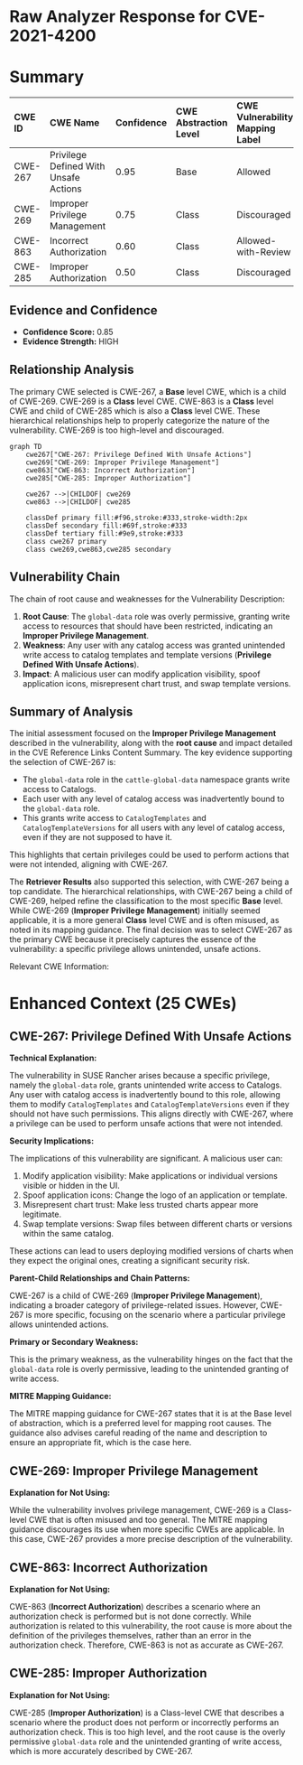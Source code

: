# Raw Analyzer Response for CVE-2021-4200

# Summary

| CWE ID  | CWE Name                                                   | Confidence | CWE Abstraction Level | CWE Vulnerability Mapping Label | CWE-Vulnerability Mapping Notes |
| :------- | :--------------------------------------------------------- | :--------- | :-------------------- | :------------------------------ | :------------------------------ |
| CWE-267 | Privilege Defined With Unsafe Actions                 | 0.95       | Base                  | Allowed                       | Primary CWE                   |
| CWE-269 | Improper Privilege Management                            | 0.75       | Class                  | Discouraged                   | Secondary Candidate           |
| CWE-863 | Incorrect Authorization                                    | 0.60       | Class                  | Allowed-with-Review           | Secondary Candidate           |
| CWE-285 | Improper Authorization                                    | 0.50       | Class                  | Discouraged                   | Secondary Candidate           |

## Evidence and Confidence

*   **Confidence Score:** 0.85
*   **Evidence Strength:** HIGH

## Relationship Analysis

The primary CWE selected is CWE-267, a **Base** level CWE, which is a child of CWE-269. CWE-269 is a **Class** level CWE. CWE-863 is a **Class** level CWE and child of CWE-285 which is also a **Class** level CWE. These hierarchical relationships help to properly categorize the nature of the vulnerability. CWE-269 is too high-level and discouraged.

```mermaid
graph TD
    cwe267["CWE-267: Privilege Defined With Unsafe Actions"]
    cwe269["CWE-269: Improper Privilege Management"]
    cwe863["CWE-863: Incorrect Authorization"]
    cwe285["CWE-285: Improper Authorization"]

    cwe267 -->|CHILDOF| cwe269
    cwe863 -->|CHILDOF| cwe285

    classDef primary fill:#f96,stroke:#333,stroke-width:2px
    classDef secondary fill:#69f,stroke:#333
    classDef tertiary fill:#9e9,stroke:#333
    class cwe267 primary
    class cwe269,cwe863,cwe285 secondary
```

## Vulnerability Chain

The chain of root cause and weaknesses for the Vulnerability Description:
1.  **Root Cause**: The `global-data` role was overly permissive, granting write access to resources that should have been restricted, indicating an **Improper Privilege Management**.
2.  **Weakness**: Any user with any catalog access was granted unintended write access to catalog templates and template versions (**Privilege Defined With Unsafe Actions**).
3.  **Impact**: A malicious user can modify application visibility, spoof application icons, misrepresent chart trust, and swap template versions.

## Summary of Analysis

The initial assessment focused on the **Improper Privilege Management** described in the vulnerability, along with the **root cause** and impact detailed in the CVE Reference Links Content Summary. The key evidence supporting the selection of CWE-267 is:

*   The `global-data` role in the `cattle-global-data` namespace grants write access to Catalogs.
*   Each user with any level of catalog access was inadvertently bound to the `global-data` role.
*   This grants write access to `CatalogTemplates` and `CatalogTemplateVersions` for all users with any level of catalog access, even if they are not supposed to have it.

This highlights that certain privileges could be used to perform actions that were not intended, aligning with CWE-267.

The **Retriever Results** also supported this selection, with CWE-267 being a top candidate. The hierarchical relationships, with CWE-267 being a child of CWE-269, helped refine the classification to the most specific **Base** level. While CWE-269 (**Improper Privilege Management**) initially seemed applicable, it is a more general **Class** level CWE and is often misused, as noted in its mapping guidance. The final decision was to select CWE-267 as the primary CWE because it precisely captures the essence of the vulnerability: a specific privilege allows unintended, unsafe actions.

Relevant CWE Information:

# Enhanced Context (25 CWEs)

## CWE-267: Privilege Defined With Unsafe Actions

**Technical Explanation:**

The vulnerability in SUSE Rancher arises because a specific privilege, namely the `global-data` role, grants unintended write access to Catalogs. Any user with catalog access is inadvertently bound to this role, allowing them to modify `CatalogTemplates` and `CatalogTemplateVersions` even if they should not have such permissions. This aligns directly with CWE-267, where a privilege can be used to perform unsafe actions that were not intended.

**Security Implications:**

The implications of this vulnerability are significant. A malicious user can:

1.  Modify application visibility: Make applications or individual versions visible or hidden in the UI.
2.  Spoof application icons: Change the logo of an application or template.
3.  Misrepresent chart trust: Make less trusted charts appear more legitimate.
4.  Swap template versions: Swap files between different charts or versions within the same catalog.

These actions can lead to users deploying modified versions of charts when they expect the original ones, creating a significant security risk.

**Parent-Child Relationships and Chain Patterns:**

CWE-267 is a child of CWE-269 (**Improper Privilege Management**), indicating a broader category of privilege-related issues. However, CWE-267 is more specific, focusing on the scenario where a particular privilege allows unintended actions.

**Primary or Secondary Weakness:**

This is the primary weakness, as the vulnerability hinges on the fact that the `global-data` role is overly permissive, leading to the unintended granting of write access.

**MITRE Mapping Guidance:**

The MITRE mapping guidance for CWE-267 states that it is at the Base level of abstraction, which is a preferred level for mapping root causes. The guidance also advises careful reading of the name and description to ensure an appropriate fit, which is the case here.

## CWE-269: Improper Privilege Management

**Explanation for Not Using:**

While the vulnerability involves privilege management, CWE-269 is a Class-level CWE that is often misused and too general. The MITRE mapping guidance discourages its use when more specific CWEs are applicable. In this case, CWE-267 provides a more precise description of the vulnerability.

## CWE-863: Incorrect Authorization

**Explanation for Not Using:**

CWE-863 (**Incorrect Authorization**) describes a scenario where an authorization check is performed but is not done correctly. While authorization is related to this vulnerability, the root cause is more about the definition of the privileges themselves, rather than an error in the authorization check. Therefore, CWE-863 is not as accurate as CWE-267.

## CWE-285: Improper Authorization

**Explanation for Not Using:**

CWE-285 (**Improper Authorization**) is a Class-level CWE that describes a scenario where the product does not perform or incorrectly performs an authorization check. This is too high level, and the root cause is the overly permissive `global-data` role and the unintended granting of write access, which is more accurately described by CWE-267.